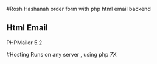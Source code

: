 #Rosh Hashanah order form with php html email backend

## Html Email
PHPMailer 5.2

#Hosting
Runs on any server , using php 7X
